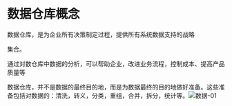 # 数据仓库概念

数据仓库，是为企业所有决策制定过程，提供所有系统数据支持的战略

集合。

通过对数仓库中数据的分析，可以帮助企业，改进业务流程，控制成本、提高产品质量等



数据仓库，并不是数据的最终目的地，而是为数据最终的目的地做好准备。这些准备包括对数据的：清洗，转义，分类，重组，合并，拆分，统计等。![数据-01](E:\BigData-数据仓库\picture\数据-01.png)